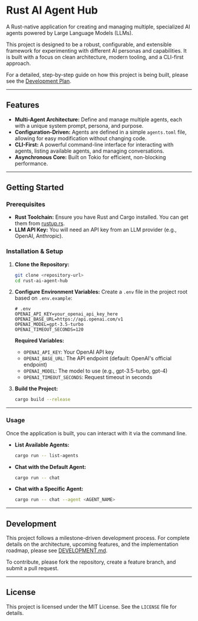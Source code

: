 # Rust AI Agent Hub

A Rust-native application for creating and managing multiple, specialized AI agents powered by Large Language Models (LLMs).

This project is designed to be a robust, configurable, and extensible framework for experimenting with different AI personas and capabilities. It is built with a focus on clean architecture, modern tooling, and a CLI-first approach.

For a detailed, step-by-step guide on how this project is being built, please see the [Development Plan](DEVELOPMENT.md).

---

## Features

- **Multi-Agent Architecture:** Define and manage multiple agents, each with a unique system prompt, persona, and purpose.
- **Configuration-Driven:** Agents are defined in a simple `agents.toml` file, allowing for easy modification without changing code.
- **CLI-First:** A powerful command-line interface for interacting with agents, listing available agents, and managing conversations.
- **Asynchronous Core:** Built on Tokio for efficient, non-blocking performance.

---

## Getting Started

### Prerequisites

- **Rust Toolchain:** Ensure you have Rust and Cargo installed. You can get them from [rustup.rs](https://rustup.rs/).
- **LLM API Key:** You will need an API key from an LLM provider (e.g., OpenAI, Anthropic).

### Installation & Setup

1.  **Clone the Repository:**
    ```sh
    git clone <repository-url>
    cd rust-ai-agent-hub
    ```

2.  **Configure Environment Variables:**
    Create a `.env` file in the project root based on `.env.example`:
    ```
    # .env
    OPENAI_API_KEY=your_openai_api_key_here
    OPENAI_BASE_URL=https://api.openai.com/v1
    OPENAI_MODEL=gpt-3.5-turbo
    OPENAI_TIMEOUT_SECONDS=120
    ```
    
    **Required Variables:**
    - `OPENAI_API_KEY`: Your OpenAI API key
    - `OPENAI_BASE_URL`: The API endpoint (default: OpenAI's official endpoint)
    - `OPENAI_MODEL`: The model to use (e.g., gpt-3.5-turbo, gpt-4)
    - `OPENAI_TIMEOUT_SECONDS`: Request timeout in seconds

3.  **Build the Project:**
    ```sh
    cargo build --release
    ```

---

### Usage

Once the application is built, you can interact with it via the command line.

- **List Available Agents:**
  ```sh
  cargo run -- list-agents
  ```

- **Chat with the Default Agent:**
  ```sh
  cargo run -- chat
  ```

- **Chat with a Specific Agent:**
  ```sh
  cargo run -- chat --agent <AGENT_NAME>
  ```

---

## Development

This project follows a milestone-driven development process. For complete details on the architecture, upcoming features, and the implementation roadmap, please see [DEVELOPMENT.md](DEVELOPMENT.md).

To contribute, please fork the repository, create a feature branch, and submit a pull request.

---

## License

This project is licensed under the MIT License. See the `LICENSE` file for details.